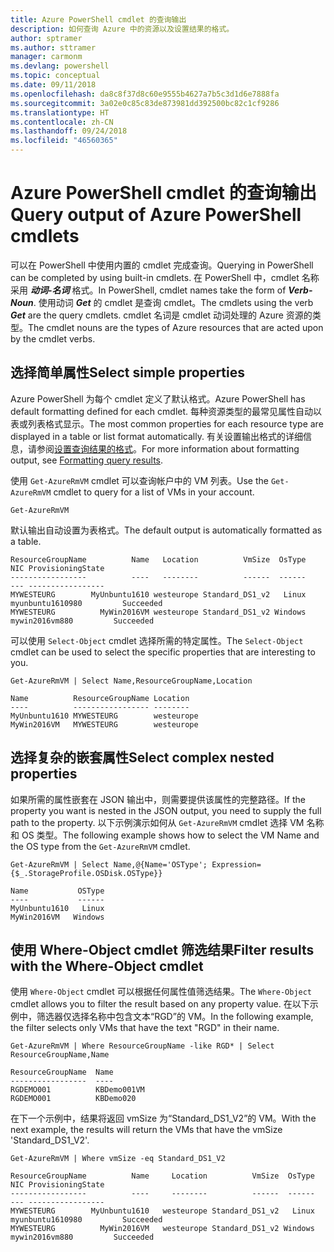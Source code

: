 ```yaml
---
title: Azure PowerShell cmdlet 的查询输出
description: 如何查询 Azure 中的资源以及设置结果的格式。
author: sptramer
ms.author: sttramer
manager: carmonm
ms.devlang: powershell
ms.topic: conceptual
ms.date: 09/11/2018
ms.openlocfilehash: da8c8f37d8c60e9555b4627a7b5c3d1d6e7888fa
ms.sourcegitcommit: 3a02e0c85c83de873981dd392500bc82c1cf9286
ms.translationtype: HT
ms.contentlocale: zh-CN
ms.lasthandoff: 09/24/2018
ms.locfileid: "46560365"
---
```

# <a name="query-output-of-azure-powershell-cmdlets"></a><span data-ttu-id="1b2fe-103">Azure PowerShell cmdlet 的查询输出</span><span class="sxs-lookup"><span data-stu-id="1b2fe-103">Query output of Azure PowerShell cmdlets</span></span>

<span data-ttu-id="1b2fe-104">可以在 PowerShell 中使用内置的 cmdlet 完成查询。</span><span class="sxs-lookup"><span data-stu-id="1b2fe-104">Querying in PowerShell can be completed by using built-in cmdlets.</span></span> <span data-ttu-id="1b2fe-105">在 PowerShell 中，cmdlet 名称采用 **_动词-名词_** 格式。</span><span class="sxs-lookup"><span data-stu-id="1b2fe-105">In PowerShell, cmdlet names take the form of **_Verb-Noun_**.</span></span> <span data-ttu-id="1b2fe-106">使用动词 **_Get_** 的 cmdlet 是查询 cmdlet。</span><span class="sxs-lookup"><span data-stu-id="1b2fe-106">The cmdlets using the verb **_Get_** are the query cmdlets.</span></span> <span data-ttu-id="1b2fe-107">cmdlet 名词是 cmdlet 动词处理的 Azure 资源的类型。</span><span class="sxs-lookup"><span data-stu-id="1b2fe-107">The cmdlet nouns are the types of Azure resources that are acted upon by the cmdlet verbs.</span></span>

## <a name="select-simple-properties"></a><span data-ttu-id="1b2fe-108">选择简单属性</span><span class="sxs-lookup"><span data-stu-id="1b2fe-108">Select simple properties</span></span>

<span data-ttu-id="1b2fe-109">Azure PowerShell 为每个 cmdlet 定义了默认格式。</span><span class="sxs-lookup"><span data-stu-id="1b2fe-109">Azure PowerShell has default formatting defined for each cmdlet.</span></span> <span data-ttu-id="1b2fe-110">每种资源类型的最常见属性自动以表或列表格式显示。</span><span class="sxs-lookup"><span data-stu-id="1b2fe-110">The most common properties for each resource type are displayed in a table or list format automatically.</span></span> <span data-ttu-id="1b2fe-111">有关设置输出格式的详细信息，请参阅[设置查询结果的格式](formatting-output.md)。</span><span class="sxs-lookup"><span data-stu-id="1b2fe-111">For more information about formatting output, see [Formatting query results](formatting-output.md).</span></span>

<span data-ttu-id="1b2fe-112">使用 `Get-AzureRmVM` cmdlet 可以查询帐户中的 VM 列表。</span><span class="sxs-lookup"><span data-stu-id="1b2fe-112">Use the `Get-AzureRmVM` cmdlet to query for a list of VMs in your account.</span></span>

```azurepowershell-interactive
Get-AzureRmVM
```

<span data-ttu-id="1b2fe-113">默认输出自动设置为表格式。</span><span class="sxs-lookup"><span data-stu-id="1b2fe-113">The default output is automatically formatted as a table.</span></span>

```output
ResourceGroupName          Name   Location          VmSize  OsType              NIC ProvisioningState
-----------------          ----   --------          ------  ------              --- -----------------
MYWESTEURG        MyUnbuntu1610 westeurope Standard_DS1_v2   Linux myunbuntu1610980         Succeeded
MYWESTEURG          MyWin2016VM westeurope Standard_DS1_v2 Windows   mywin2016vm880         Succeeded
```

<span data-ttu-id="1b2fe-114">可以使用 `Select-Object` cmdlet 选择所需的特定属性。</span><span class="sxs-lookup"><span data-stu-id="1b2fe-114">The `Select-Object` cmdlet can be used to select the specific properties that are interesting to you.</span></span>

```azurepowershell-interactive
Get-AzureRmVM | Select Name,ResourceGroupName,Location
```

```output
Name          ResourceGroupName Location
----          ----------------- --------
MyUnbuntu1610 MYWESTEURG        westeurope
MyWin2016VM   MYWESTEURG        westeurope
```

## <a name="select-complex-nested-properties"></a><span data-ttu-id="1b2fe-115">选择复杂的嵌套属性</span><span class="sxs-lookup"><span data-stu-id="1b2fe-115">Select complex nested properties</span></span>

<span data-ttu-id="1b2fe-116">如果所需的属性嵌套在 JSON 输出中，则需要提供该属性的完整路径。</span><span class="sxs-lookup"><span data-stu-id="1b2fe-116">If the property you want is nested in the JSON output, you need to supply the full path to the property.</span></span> <span data-ttu-id="1b2fe-117">以下示例演示如何从 `Get-AzureRmVM` cmdlet 选择 VM 名称和 OS 类型。</span><span class="sxs-lookup"><span data-stu-id="1b2fe-117">The following example shows how to select the VM Name and the OS type from the `Get-AzureRmVM` cmdlet.</span></span>

```azurepowershell-interactive
Get-AzureRmVM | Select Name,@{Name='OSType'; Expression={$_.StorageProfile.OSDisk.OSType}}
```

```output
Name           OSType
----           ------
MyUnbuntu1610   Linux
MyWin2016VM   Windows
```

## <a name="filter-results-with-the-where-object-cmdlet"></a><span data-ttu-id="1b2fe-118">使用 Where-Object cmdlet 筛选结果</span><span class="sxs-lookup"><span data-stu-id="1b2fe-118">Filter results with the Where-Object cmdlet</span></span>

<span data-ttu-id="1b2fe-119">使用 `Where-Object` cmdlet 可以根据任何属性值筛选结果。</span><span class="sxs-lookup"><span data-stu-id="1b2fe-119">The `Where-Object` cmdlet allows you to filter the result based on any property value.</span></span> <span data-ttu-id="1b2fe-120">在以下示例中，筛选器仅选择名称中包含文本“RGD”的 VM。</span><span class="sxs-lookup"><span data-stu-id="1b2fe-120">In the following example, the filter selects only VMs that have the text "RGD" in their name.</span></span>

```azurepowershell-interactive
Get-AzureRmVM | Where ResourceGroupName -like RGD* | Select ResourceGroupName,Name
```

```output
ResourceGroupName  Name
-----------------  ----
RGDEMO001          KBDemo001VM
RGDEMO001          KBDemo020
```

<span data-ttu-id="1b2fe-121">在下一个示例中，结果将返回 vmSize 为“Standard_DS1_V2”的 VM。</span><span class="sxs-lookup"><span data-stu-id="1b2fe-121">With the next example, the results will return the VMs that have the vmSize 'Standard_DS1_V2'.</span></span>

```azurepowershell-interactive
Get-AzureRmVM | Where vmSize -eq Standard_DS1_V2
```

```output
ResourceGroupName          Name     Location          VmSize  OsType              NIC ProvisioningState
-----------------          ----     --------          ------  ------              --- -----------------
MYWESTEURG        MyUnbuntu1610   westeurope Standard_DS1_v2   Linux myunbuntu1610980         Succeeded
MYWESTEURG          MyWin2016VM   westeurope Standard_DS1_v2 Windows   mywin2016vm880         Succeeded
```